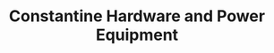 ---
title: "Constantine Hardware and Power Equipment"
url: /glastonbury/constantine-hardware-and-power-equipment/
shop: hardware
---